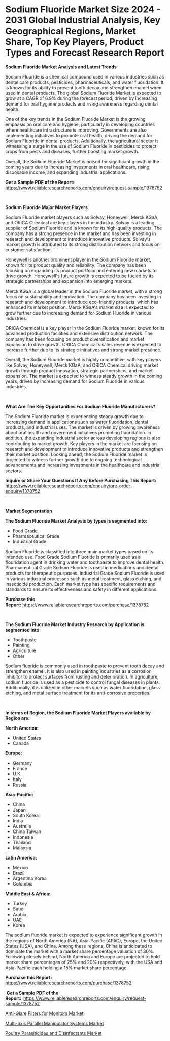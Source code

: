 <p><h1>Sodium Fluoride Market Size 2024 - 2031 Global Industrial Analysis, Key Geographical Regions, Market Share, Top Key Players, Product Types and Forecast Research Report</h1></p><p><strong>Sodium Fluoride Market Analysis and Latest Trends</strong></p>
<p><p>Sodium Fluoride is a chemical compound used in various industries such as dental care products, pesticides, pharmaceuticals, and water fluoridation. It is known for its ability to prevent tooth decay and strengthen enamel when used in dental products. The global Sodium Fluoride Market is expected to grow at a CAGR of 6.9% during the forecast period, driven by increasing demand for oral hygiene products and rising awareness regarding dental health.</p><p>One of the key trends in the Sodium Fluoride Market is the growing emphasis on oral care and hygiene, particularly in developing countries where healthcare infrastructure is improving. Governments are also implementing initiatives to promote oral health, driving the demand for Sodium Fluoride in dental products. Additionally, the agricultural sector is witnessing a surge in the use of Sodium Fluoride in pesticides to protect crops from pests and diseases, further boosting market growth.</p><p>Overall, the Sodium Fluoride Market is poised for significant growth in the coming years due to increasing investments in oral healthcare, rising disposable income, and expanding industrial applications.</p></p>
<p><strong>Get a Sample PDF of the Report:&nbsp;</strong> <a href="https://www.reliableresearchreports.com/enquiry/request-sample/1378752">https://www.reliableresearchreports.com/enquiry/request-sample/1378752</a></p>
<p>&nbsp;</p>
<p><strong>Sodium Fluoride Major Market Players</strong></p>
<p><p>Sodium Fluoride market players such as Solvay, Honeywell, Merck KGaA, and ORICA Chemical are key players in the industry. Solvay is a leading supplier of Sodium Fluoride and is known for its high-quality products. The company has a strong presence in the market and has been investing in research and development to introduce innovative products. Solvay's market growth is attributed to its strong distribution network and focus on customer satisfaction.</p><p>Honeywell is another prominent player in the Sodium Fluoride market, known for its product quality and reliability. The company has been focusing on expanding its product portfolio and entering new markets to drive growth. Honeywell's future growth is expected to be fueled by its strategic partnerships and expansion into emerging markets.</p><p>Merck KGaA is a global leader in the Sodium Fluoride market, with a strong focus on sustainability and innovation. The company has been investing in research and development to introduce eco-friendly products, which has enhanced its market position. Merck KGaA's market size is expected to grow further due to increasing demand for Sodium Fluoride in various industries.</p><p>ORICA Chemical is a key player in the Sodium Fluoride market, known for its advanced production facilities and extensive distribution network. The company has been focusing on product diversification and market expansion to drive growth. ORICA Chemical's sales revenue is expected to increase further due to its strategic initiatives and strong market presence.</p><p>Overall, the Sodium Fluoride market is highly competitive, with key players like Solvay, Honeywell, Merck KGaA, and ORICA Chemical driving market growth through product innovation, strategic partnerships, and market expansion. The market is expected to witness steady growth in the coming years, driven by increasing demand for Sodium Fluoride in various industries.</p></p>
<p>&nbsp;</p>
<p><strong>What Are The Key Opportunities For Sodium Fluoride Manufacturers?</strong></p>
<p><p>The Sodium Fluoride market is experiencing steady growth due to increasing demand in applications such as water fluoridation, dental products, and industrial uses. The market is driven by growing awareness about oral health and government initiatives promoting fluoridation. In addition, the expanding industrial sector across developing regions is also contributing to market growth. Key players in the market are focusing on research and development to introduce innovative products and strengthen their market position. Looking ahead, the Sodium Fluoride market is projected to witness further growth due to ongoing technological advancements and increasing investments in the healthcare and industrial sectors.</p></p>
<p><strong>Inquire or Share Your Questions If Any Before Purchasing This Report:</strong> <a href="https://www.reliableresearchreports.com/enquiry/pre-order-enquiry/1378752">https://www.reliableresearchreports.com/enquiry/pre-order-enquiry/1378752</a></p>
<p>&nbsp;</p>
<p><strong>Market Segmentation</strong></p>
<p><strong>The Sodium Fluoride Market Analysis by types is segmented into:</strong></p>
<p><ul><li>Food Grade</li><li>Pharmaceutical Grade</li><li>Industrial Grade</li></ul></p>
<p><p>Sodium Fluoride is classified into three main market types based on its intended use. Food Grade Sodium Fluoride is primarily used as a flouridation agent in drinking water and toothpaste to improve dental health. Pharmaceutical Grade Sodium Fluoride is used in medications and dental products for therapeutic purposes. Industrial Grade Sodium Fluoride is used in various industrial processes such as metal treatment, glass etching, and insecticide production. Each market type has specific requirements and standards to ensure its effectiveness and safety in different applications.</p></p>
<p><strong>Purchase this Report:&nbsp;</strong><a href="https://www.reliableresearchreports.com/purchase/1378752">https://www.reliableresearchreports.com/purchase/1378752</a></p>
<p>&nbsp;</p>
<p><strong>The Sodium Fluoride Market Industry Research by Application is segmented into:</strong></p>
<p><ul><li>Toothpaste</li><li>Painting</li><li>Agriculture</li><li>Other</li></ul></p>
<p><p>Sodium fluoride is commonly used in toothpaste to prevent tooth decay and strengthen enamel. It is also used in painting industries as a corrosion inhibitor to protect surfaces from rusting and deterioration. In agriculture, sodium fluoride is used as a pesticide to control fungal diseases in plants. Additionally, it is utilized in other markets such as water fluoridation, glass etching, and metal surface treatment for its anti-corrosive properties.</p></p>
<p>&nbsp;</p>
<p><strong>In terms of Region, the Sodium Fluoride Market Players available by Region are:</strong></p>
<p>
    <p> <strong> North America: </strong>
        <ul>
            <li>United States</li>
            <li>Canada</li>
        </ul>
        </p> 
    <p> <strong> Europe: </strong>
        <ul>
            <li>Germany</li>
            <li>France</li>
            <li>U.K.</li>
            <li>Italy</li>
            <li>Russia</li>
        </ul>
        </p> 
    <p> <strong> Asia-Pacific: </strong>
        <ul>
            <li>China</li>
            <li>Japan</li>
            <li>South Korea</li>
            <li>India</li>
            <li>Australia</li>
            <li>China Taiwan</li>
            <li>Indonesia</li>
            <li>Thailand</li>
            <li>Malaysia</li>
        </ul>
        </p> 
    <p> <strong> Latin America: </strong>
        <ul>
            <li>Mexico</li>
            <li>Brazil</li>
            <li>Argentina Korea</li>
            <li>Colombia</li>
        </ul>
        </p> 
    <p> <strong> Middle East & Africa: </strong>
        <ul>
            <li>Turkey</li>
            <li>Saudi</li>
            <li>Arabia</li>
            <li>UAE</li>
            <li>Korea</li>
        </ul>
    </p>
    </p>
<p><p>The sodium fluoride market is expected to experience significant growth in the regions of North America (NA), Asia-Pacific (APAC), Europe, the United States (USA), and China. Among these regions, China is anticipated to dominate the market with a market share percentage valuation of 30%. Following closely behind, North America and Europe are projected to hold market share percentages of 25% and 20% respectively, with the USA and Asia-Pacific each holding a 15% market share percentage.</p></p>
<p><strong>Purchase this Report: </strong><a href="https://www.reliableresearchreports.com/purchase/1378752">https://www.reliableresearchreports.com/purchase/1378752</a></p>
<p>&nbsp;<strong>Get a Sample PDF of the Report:&nbsp;&nbsp;</strong><a href="https://www.reliableresearchreports.com/enquiry/request-sample/1378752">https://www.reliableresearchreports.com/enquiry/request-sample/1378752</a></p>
<p><strong></strong></p>
<p><p><a href="https://view.publitas.com/reportprime-1/anti-glare-filters-for-monitors-market-size-reflecting-a-forecast-till-2030-market-by-type-by-application-and-by-geography/">Anti-Glare Filters for Monitors Market</a></p><p><a href="https://view.publitas.com/reportprime-1/global-multi-axis-parallel-manipulator-systems-market-by-types-applications-and-major-players-with-regional-growth-rate-analysis-and-development-situation-from-2023-to-2030/">Multi-axis Parallel Manipulator Systems Market</a></p><p><a href="https://view.publitas.com/reportprime-1/poultry-parasiticides-and-disinfectants-market-share-market-new-trends-analysis-report-by-type-by-application-by-end-use-by-region-and-segment-forecasts-2023-2030/">Poultry Parasiticides and Disinfectants Market</a></p></p>